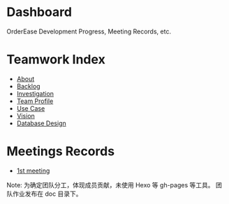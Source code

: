 # Dashboard
OrderEase Development Progress, Meeting Records, etc.

# Teamwork Index

- [About](https://github.com/OrderEase/Dashboard/blob/master/doc/about.md)
- [Backlog](https://github.com/OrderEase/Dashboard/blob/master/doc/backlog.md)
- [Investigation](https://github.com/OrderEase/Dashboard/blob/master/doc/investigation.md)
- [Team Profile](https://github.com/OrderEase/Dashboard/blob/master/doc/teamProfile.md)
- [Use Case](https://github.com/OrderEase/Dashboard/blob/master/doc/useCase.md)
- [Vision](https://github.com/OrderEase/Dashboard/blob/master/doc/vision.md)
- [Database Design](doc/databaseDesign.md)

# Meetings Records

- [1st meeting](https://github.com/OrderEase/Dashboard/blob/master/meeting/inception.md)


Note:
为确定团队分工，体现成员贡献，未使用 Hexo 等 gh-pages 等工具。
团队作业发布在 doc 目录下。
